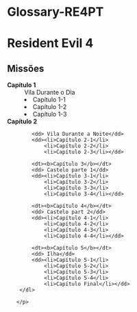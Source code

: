# Glossary-RE4PT
<!--
Um glossário que descreve quantas missões existem no Resident Evil 4, além de quantas partes existem dentro das missões supracitadas e seus cenários (ex: ilha)
by: annakkgb 
-->

<!DOCTYPE html>
<html lang="pt">
<head>
    <meta charset="UTF-8">
    <meta http-equiv="X-UA-Compatible" content="IE=edge">
    <meta name="viewport" content="width=device-width, initial-scale=1.0">
    <title>Glossário</title>
</head>
<body>
    <h1>Resident Evil 4</h1>
    <h2>Missões</h2>
       <p>
        <dl>
            <dt><b>Capítulo 1</b></dt>
            <dd>Vila Durante o Dia</dd>
            <dd><li>Capítulo 1-1</li>
                <li>Capítulo 1-2</li>
                <li>Capítulo 1-3</li></dd>
            <dt><b>Capítulo 2</b></dt>

            <dd> Vila Durante a Noite</dd>
            <dd><li>Capítulo 2-1</li>
                <li>Capítulo 2-2</li>
                <li>Capítulo 2-3</li></dd>

            <dt><b>Capítulo 3</b></dt>
            <dd> Castelo parte 1</dd>
            <dd><li>Capítulo 3-1</li>
                <li>Capítulo 3-2</li>
                <li>Capítulo 3-3</li>
                <li>Capítulo 3-4</li></dd>
            
            <dt><b>Capítulo 4</b></dt>
            <dd> Castelo part 2</dd>
            <dd><li>Capítulo 4-1</li>
                <li>Capítulo 4-2</li>
                <li>Capítulo 4-3</li>
                <li>Capítulo 4-4</li></dd>

            <dt><b>Capítulo 5</b></dt>
            <dd> Ilha</dd>
            <dd><li>Capítulo 5-1</li>
                <li>Capítulo 5-2</li>
                <li>Capítulo 5-3</li>
                <li>Capítulo 5-4</li>
                <li>Capítulo Final</li></dd>
        </dl>
        
       </p> 
</body>
</html>


